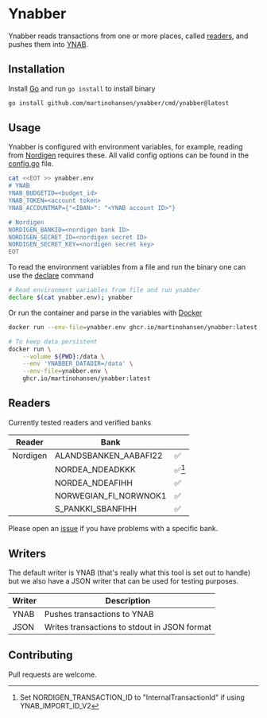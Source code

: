 # Ynabber

Ynabber reads transactions from one or more places, called [readers](#readers),
and pushes them into [YNAB](https://www.youneedabudget.com/).

## Installation

Install [Go](https://go.dev/) and run `go install` to install binary

```bash
go install github.com/martinohansen/ynabber/cmd/ynabber@latest
```

## Usage

Ynabber is configured with environment variables, for example, reading from
[Nordigen](https://nordigen.com/en/) requires these. All valid config options
can be found in the [config.go](config.go) file.

```bash
cat <<EOT >> ynabber.env
# YNAB
YNAB_BUDGETID=<budget_id>
YNAB_TOKEN=<account token>
YNAB_ACCOUNTMAP={"<IBAN>": "<YNAB account ID>"}

# Nordigen
NORDIGEN_BANKID=<nordigen bank ID>
NORDIGEN_SECRET_ID=<nordigen secret ID>
NORDIGEN_SECRET_KEY=<nordigen secret key>
EOT
```

To read the environment variables from a file and run the binary one can use the
[declare](https://www.gnu.org/software/bash/manual/bash.html#index-declare)
command

```bash
# Read environment variables from file and run ynabber
declare $(cat ynabber.env); ynabber
```

Or run the container and parse in the variables with [Docker](https://docs.docker.com/engine/reference/run/)

```bash
docker run --env-file=ynabber.env ghcr.io/martinohansen/ynabber:latest

# To keep data persistent
docker run \
    --volume ${PWD}:/data \
    --env 'YNABBER_DATADIR=/data' \
    --env-file=ynabber.env \
    ghcr.io/martinohansen/ynabber:latest
```

## Readers

Currently tested readers and verified banks

| Reader   | Bank            |   |
|----------|-----------------|---|
| Nordigen | ALANDSBANKEN_AABAFI22 | ✅
| | NORDEA_NDEADKKK | ✅[^1]
| | NORDEA_NDEAFIHH | ✅
| | NORWEGIAN_FI_NORWNOK1 | ✅
| | S_PANKKI_SBANFIHH | ✅

Please open an [issue](https://github.com/martinohansen/ynabber/issues/new) if
you have problems with a specific bank.

[^1]: Set NORDIGEN_TRANSACTION_ID to "InternalTransactionId" if using YNAB_IMPORT_ID_V2

## Writers

The default writer is YNAB (that's really what this tool is set out to handle)
but we also have a JSON writer that can be used for testing purposes.

| Writer  | Description   |
|---------|---------------|
| YNAB    | Pushes transactions to YNAB |
| JSON    | Writes transactions to stdout in JSON format |

## Contributing

Pull requests are welcome.
